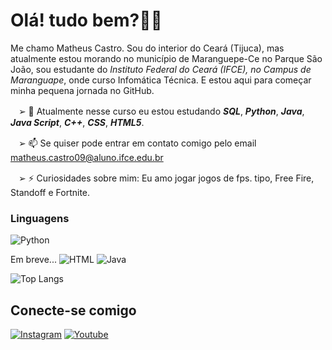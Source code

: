 
# Olá! tudo bem?👋🏼
Me chamo Matheus Castro. Sou do interior do Ceará (Tijuca), mas atualmente estou morando no município de Maranguepe-Ce no Parque São João, sou estudante do *Instituto Federal do Ceará (IFCE), no Campus de Maranguape*, onde curso Infomática Técnica. E estou aqui para começar minha pequena jornada no GitHub.

ㅤ➢ 🌱 Atualmente nesse curso eu estou estudando _**SQL**_, _**Python**_, _**Java**_, _**Java Script**_, _**C++**_, _**CSS**_, _**HTML5**_.
 
ㅤ➢ 📫 Se quiser pode entrar em contato comigo pelo email matheus.castro09@aluno.ifce.edu.br

ㅤ➢ ⚡ Curiosidades sobre mim: Eu amo jogar jogos de fps. tipo, Free Fire, Standoff e Fortnite.


### Linguagens
![Python](https://img.shields.io/badge/Python-000000?style=for-the-badge&logo=python&logoColor=white)

Em breve...
![HTML](https://img.shields.io/badge/HTML-000000?style=for-the-badge&logo=html5&logoColor=white)
![Java](https://img.shields.io/badge/Java-000000?style=for-the-badge&logo=openjdk&logoColor=white)

![Top Langs](https://github-readme-stats.vercel.app/api/top-langs/?username=teuzzcastro&hide_progress=true)

## Conecte-se comigo
[![Instagram](https://img.shields.io/badge/Instagram-E4405F?style=for-the-badge&logo=instagram&logoColor=white)](https://www.instagram.com/teuzreal/)
[![Youtube](https://img.shields.io/badge/YouTube-FF0000?style=for-the-badge&logo=youtube&logoColor=white)](https://www.youtube.com/@teuzreal)

